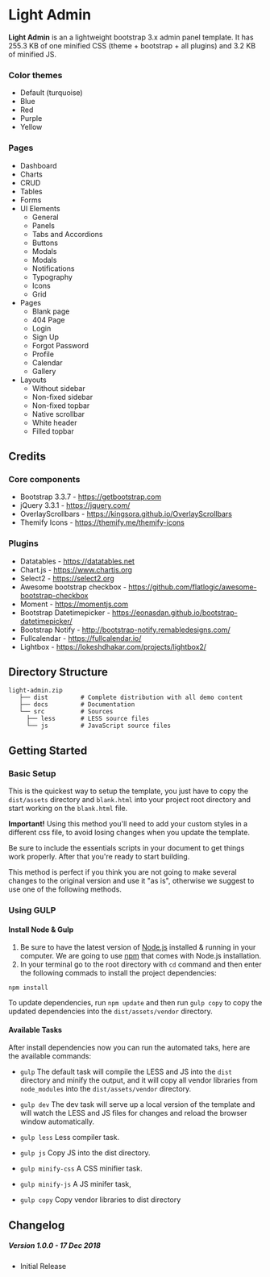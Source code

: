 # Light Admin

**Light Admin** is an a lightweight bootstrap 3.x admin panel template.
It has 255.3 KB of one minified CSS (theme + bootstrap + all plugins) and 3.2 KB of minified JS.

### Color themes
* Default (turquoise)
* Blue
* Red
* Purple
* Yellow

### Pages
* Dashboard
* Charts
* CRUD
* Tables
* Forms
* UI Elements
  * General
  * Panels
  * Tabs and Accordions
  * Buttons
  * Modals
  * Modals
  * Notifications
  * Typography
  * Icons
  * Grid
* Pages
  * Blank page
  * 404 Page
  * Login
  * Sign Up
  * Forgot Password
  * Profile
  * Calendar
  * Gallery
* Layouts
  * Without sidebar
  * Non-fixed sidebar
  * Non-fixed topbar
  * Native scrollbar
  * White header
  * Filled topbar


## Credits

### Core components
* Bootstrap 3.3.7 - https://getbootstrap.com
* jQuery 3.3.1 - https://jquery.com/
* OverlayScrollbars - https://kingsora.github.io/OverlayScrollbars
* Themify Icons - https://themify.me/themify-icons

### Plugins
* Datatables - https://datatables.net
* Chart.js - https://www.chartjs.org
* Select2 - https://select2.org
* Awesome bootstrap checkbox - https://github.com/flatlogic/awesome-bootstrap-checkbox
* Moment - https://momentjs.com
* Bootstrap Datetimepicker - https://eonasdan.github.io/bootstrap-datetimepicker/
* Bootstrap Notify - http://bootstrap-notify.remabledesigns.com/
* Fullcalendar - https://fullcalendar.io/
* Lightbox - https://lokeshdhakar.com/projects/lightbox2/

## Directory Structure

```
light-admin.zip
   ├── dist         # Complete distribution with all demo content
   ├── docs         # Documentation
   └── src          # Sources
     ├── less       # LESS source files
     └── js         # JavaScript source files
```

## Getting Started

### Basic Setup
   
This is the quickest way to setup the template, you just have to copy the `dist/assets` directory and `blank.html` into your project root directory and start working on the `blank.html` file.

**Important!**
Using this method you'll need to add your custom styles in a different css file, to avoid losing changes when you update the template.
   
Be sure to include the essentials scripts in your document to get things work properly. After that you're ready to start building.

This method is perfect if you think you are not going to make several changes to the original version and use it "as is", otherwise we suggest to use one of the following methods.

### Using GULP

#### Install Node & Gulp

1. Be sure to have the latest version of [Node.js](https://nodejs.org/) installed & running in your computer. We are going to use [npm](https://www.npmjs.com/) that comes with Node.js installation.
2. In your terminal go to the root directory with `cd` command and then enter the following commads to install the project dependencies:
```
npm install
```

To update dependencies, run `npm update` and then run `gulp copy` to copy the updated dependencies into the `dist/assets/vendor` directory.

#### Available Tasks

After install dependencies now you can run the automated taks, here are the available commands: 

* `gulp` The default task will compile the LESS and JS into the `dist` directory and minify the output, and it will copy all vendor libraries from `node_modules` into the `dist/assets/vendor` directory.
* `gulp dev` The dev task will serve up a local version of the template and will watch the LESS and JS files for changes and reload the browser window automatically.


* `gulp less` Less compiler task.
* `gulp js` Copy JS into the dist directory.
* `gulp minify-css` A CSS minifier task.
* `gulp minify-js` A JS minifer task,
* `gulp copy` Copy vendor libraries to dist directory

## Changelog

##### Version 1.0.0 - 17 Dec 2018
* Initial Release